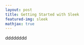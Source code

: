```yaml
---
layout: post
title: Getting Started with Sleek
featured-img: sleek
mathjax: true
---
```



dddddddd
